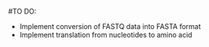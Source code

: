 #TO DO:
- Implement conversion of FASTQ data into FASTA format
- Implement translation from nucleotides to amino acid
